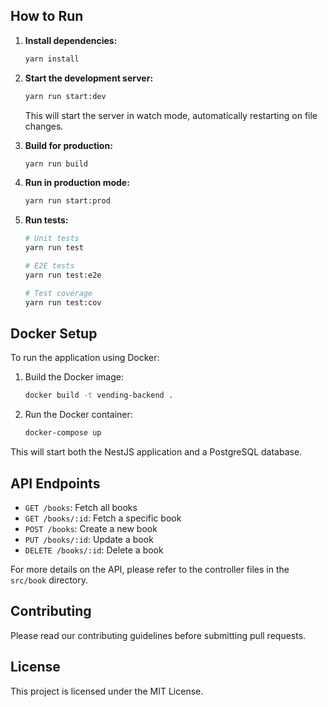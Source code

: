 ## How to Run

1. **Install dependencies:**

   ```bash
   yarn install
   ```

2. **Start the development server:**

   ```bash
   yarn run start:dev
   ```

   This will start the server in watch mode, automatically restarting on file changes.

3. **Build for production:**

   ```bash
   yarn run build
   ```

4. **Run in production mode:**

   ```bash
   yarn run start:prod
   ```

5. **Run tests:**

   ```bash
   # Unit tests
   yarn run test

   # E2E tests
   yarn run test:e2e

   # Test coverage
   yarn run test:cov
   ```

## Docker Setup

To run the application using Docker:

1. Build the Docker image:

   ```bash
   docker build -t vending-backend .
   ```

2. Run the Docker container:

   ```bash
   docker-compose up
   ```

This will start both the NestJS application and a PostgreSQL database.

## API Endpoints

- `GET /books`: Fetch all books
- `GET /books/:id`: Fetch a specific book
- `POST /books`: Create a new book
- `PUT /books/:id`: Update a book
- `DELETE /books/:id`: Delete a book

For more details on the API, please refer to the controller files in the `src/book` directory.

## Contributing

Please read our contributing guidelines before submitting pull requests.

## License

This project is licensed under the MIT License.
